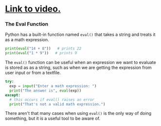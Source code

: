 # [Link to video.](https://www.youtube.com/watch?v=qjRvd50v64M&list=PLVD25niNi0Bkrelmc-dxdpMzITt5YTBsc&index=8)

### The Eval Function

Python has a built-in function named `eval()` that takes a string and treats it as a math expression.

```python
print(eval("14 + 8"))   # prints 22
print(eval("1 * 9"))   # prints 9

```

The `eval()` function can be useful when an expression we want to evaluate is stored as as a string, such as when we are getting the expression from user input or from a textfile.

```python
try:
  exp = input("Enter a math expression: ")
  print("The answer is", eval(exp))
except:
  # this occurs if eval() raises an error
  print("That's not a valid math expression.")
```

There aren't that many cases when using `eval()` is the only way of doing something, but it is a useful tool to be aware of.
